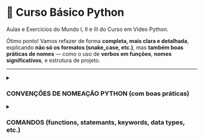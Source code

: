 # 🐍 Curso Básico Python
Aulas e Exercícios do Mundo I, II e III do Curso em Vídeo Python.

Ótimo ponto! Vamos refazer de forma **completa, mais clara e detalhada**, explicando **não só os formatos (snake_case, etc.)**, mas **também boas práticas de nomes** — como o uso de **verbos em funções**, **nomes significativos**, e estrutura de projeto.

---

<details><summary>
  
  ### **CONVENÇÕES DE NOMEAÇÃO PYTHON (com boas práticas)**
  
  </summary>

Python segue o **PEP 8** como guia oficial de estilo de código. Abaixo, está o padrão para **variáveis, funções, classes, arquivos, pastas e constantes**, incluindo **dicas semânticas (como usar verbos)**.

### 1. 🟩 **Variáveis**
- **Formato**: `snake_case` (letras minúsculas com underscore)
- **Boa prática**: nomes curtos, mas **descritivos**
- **Evitar**: nomes genéricos como `data`, `info`, `temp`, exceto em casos claros

**✅ Exemplos bons**:
```python
user_name = "Alice"
total_price = 49.90
is_logged_in = True
```

**❌ Exemplos ruins**:
```python
x = "Alice"        # genérico demais
price = 49.90      # OK, mas pode ser mais específico
```

---

### 2. 🟦 **Funções**
- **Formato**: `snake_case`
- **Boa prática**:
  - **Usar verbos** no início → a função executa uma ação
  - Nome descritivo do que ela faz
  - Curto, mas claro

**✅ Exemplos bons**:
```python
send_email()
get_user_by_id()
calculate_total_price()
validate_password()
```

**❌ Exemplos ruins**:
```python
email()      # o quê?
calc()       # calcular o quê?
check()      # checar o quê?
```

---

### 3. 🟨 **Classes**
- **Formato**: `PascalCase` (cada palavra começa com maiúscula)
- **Boa prática**: nome de **substantivo**, representando **entidade ou conceito**

**✅ Exemplos bons**:
```python
User
Product
EmailSender
OrderController
```

**❌ Exemplos ruins**:
```python
user_class
getuser
ClassUser
```

---

### 4. 🟥 **Constantes**
- **Formato**: `ALL_UPPER_CASE` com underscores
- **Usadas** para valores fixos, configurações, etc.

**✅ Exemplos**:
```python
PI = 3.14159
MAX_CONNECTIONS = 10
DATABASE_URL = "localhost"
```

---

### 5. 🟪 **Arquivos (.py)**
- **Formato**: `snake_case`
- **Boa prática**: nome claro e descritivo do conteúdo do arquivo

**✅ Exemplos**:
```plaintext
user_model.py
auth_service.py
order_utils.py
```

**❌ Exemplos ruins**:
```plaintext
UserModel.py      # PascalCase errado
modelUser.py      # invertido e confuso
mainFile.py       # muito genérico
```

---

### 6. 🟫 **Pastas (Pacotes Python)**
- **Formato**: `snake_case`
- **Boa prática**: agrupar por domínio de responsabilidade

**✅ Exemplos**:
```plaintext
models/
controllers/
services/
utils/
```

---

### 7. ⚫ **Métodos e Funções Privadas**
- **Formato**: `snake_case`, com prefixo `_`
- **Indicam que são internos, não devem ser usados fora da classe/módulo**

**Exemplo**:
```python
def _connect_to_database():
    pass
```

---

### 8. ⚪ **Métodos Especiais (Dunder Methods)**
- Começam e terminam com **dois underlines (`__`)**
- Usados pelo próprio Python

**Exemplos**:
```python
__init__()     # construtor da classe
__str__()      # representação como string
__len__()      # usado por len(obj)
```

---

## 🧱 Estrutura de Projeto Python Exemplo (Mini App)

```
meu_projeto/
├── main.py
├── config.py
├── models/
│   └── user_model.py
├── services/
│   └── auth_service.py
├── controllers/
│   └── user_controller.py
├── utils/
│   └── email_utils.py
```

---

## ✅ RESUMO FINAL

| Elemento         | Formato         | Boa prática                                                                  |
|------------------|------------------|-----------------------------------------------------------------------------|
| Variável         | `snake_case`     | Nome curto, mas claro (substantivo ou adjetivo)                             |
| Função           | `snake_case`     | Usar verbo no início + descrever a ação                                     |
| Classe           | `PascalCase`     | Substantivo, nome de entidade ou conceito                                   |
| Constante        | `ALL_UPPER_CASE` | Valores fixos e imutáveis                                                   |
| Arquivo .py      | `snake_case`     | Nome simples e descritivo                                                   |
| Pasta            | `snake_case`     | Nome de domínio funcional (ex: services, models)                            |
| Método privado   | `_nome()`        | Prefixo `_` indica uso interno                                              |
| Método especial  | `__nome__()`     | Dunder methods: métodos especiais do Python                                 |
</details>

<details><summary>
  
  ### **COMANDOS (functions, statemants, keywords, data types, etc.)**
  
  </summary>
<br>  

| COMANDO                                | DESCRIÇÃO                                                |
| -------------------------------------- | -------------------------------------------------------- |
| `print()`                              | Exibe valores na saída padrão                            |
| `input()`                              | Lê texto digitado pelo usuário                           |
| `len()`                                | Retorna o tamanho (nº de itens) de sequências e coleções |
| `type()`                               | Informa o tipo de um objeto                              |
| `int()`, `float()`, `str()`            | Convertem valores para inteiro, ponto flutuante e string |
| `list()`, `dict()`, `tuple()`, `set()` | Criam lista, dicionário, tupla e conjunto                |
| `range()`                              | Gera sequências de números                               |
| `open()`                               | Abre arquivo para leitura/escrita                        |
| `import`                               | Importa módulos e pacotes                                |
| `def`                                  | Declara função                                           |
| `class`                                | Declara classe                                           |
| `if` / `elif` / `else`                 | Estruturas de condição                                   |
| `for`                                  | Laço de repetição sobre iteráveis                        |
| `while`                                | Laço de repetição baseado em condição                    |
| `break`                                | Interrompe um laço                                       |
| `continue`                             | Pula para a próxima iteração do laço                     |
| `try` / `except` / `finally`           | Tratamento de exceções                                   |
| `with`                                 | Gerencia contexto (por exemplo, arquivos)                |
| `lambda`                               | Função anônima de expressão única                        |
| `map()`                                | Aplica função a cada item de um iterável                 |
| `filter()`                             | Filtra itens de um iterável por uma função condicional   |
| `enumerate()`                          | Itera e retorna par (índice, valor)                      |
| `zip()`                                | Agrupa iteráveis em tuplas                               |
| `sorted()`                             | Retorna nova lista ordenada                              |
| `reversed()`                           | Retorna iterador invertido                               |
| `sum()`                                | Soma itens de um iterável                                |
| `min()`, `max()`                       | Encontram valor mínimo e máximo                          |
| `abs()`                                | Valor absoluto                                           |
| `isinstance()`                         | Verifica o tipo de objeto                                |
| `help()`                               | Exibe documentação de objetos                            |
| `dir()`                                | Lista atributos e métodos de um objeto                   |

</details>
